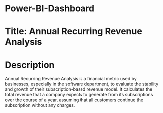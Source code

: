# Power-BI-Dashboard 
# Title: Annual Recurring Revenue Analysis

# Description

Annual Recurring Revenue Analysis is a financial metric used by businesses, especially in the software department, to evaluate the stability and growth of their subscription-based revenue model. It calculates the total revenue that a company expects to generate from its subscriptions over the course of a year, assuming that all customers continue the subscription without any charges. 
